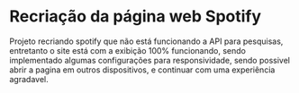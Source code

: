 # Recriação da página web Spotify
Projeto recriando spotify que não está funcionando a API para pesquisas, entretanto o site está com a exibição 100% funcionando, sendo implementado algumas configurações para responsividade, sendo possivel abrir a pagina em outros dispositivos, e continuar com uma experiência agradavel.
